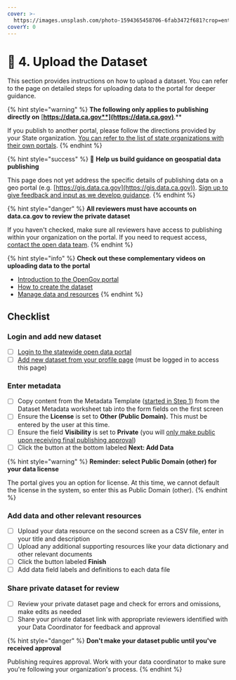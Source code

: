 ```yaml
---
cover: >-
  https://images.unsplash.com/photo-1594365458706-6fab3472f681?crop=entropy&cs=srgb&fm=jpg&ixid=MnwxOTcwMjR8MHwxfHNlYXJjaHw2fHxjYWxpZm9ybmlhfGVufDB8fHx8MTY0MDAzMTE0NA&ixlib=rb-1.2.1&q=85
coverY: 0
---
```


# 🔼 4. Upload the Dataset

This section provides instructions on how to upload a dataset. You can refer to the page on detailed steps for uploading data to the portal for deeper guidance.

{% hint style="warning" %}
**The following only applies to publishing directly on** [**https://data.ca.gov**](https://data.ca.gov)**.**

If you publish to another portal, please follow the directions provided by your State organization. [You can refer to the list of state organizations with their own portals](reference/jason-add-reference-to-orgs-that-have-different-publishing.md).
{% endhint %}

{% hint style="success" %}
:mega: **Help us build guidance on geospatial data publishing**

This page does not yet address the specific details of publishing data on a geo portal (e.g. [https://gis.data.ca.gov](https://gis.data.ca.gov)). [Sign up to give feedback and input as we develop guidance](https://airtable.com/shrvIiRHxyAAEsq41).
{% endhint %}

{% hint style="danger" %}
**All reviewers must have accounts on data.ca.gov to review the private dataset**

If you haven't checked, make sure all reviewers have access to publishing within your organization on the portal. If you need to request access, [contact the open data team](mailto:opendata@state.ca.gov?subject=\[publisher\_handbook]%20Requesting%20publisher%20permissions%20on%20data.ca.gov).
{% endhint %}

{% hint style="info" %}
**Check out these complementary videos on uploading data to the portal**

* [Introduction to the OpenGov porta](https://opengov.wistia.com/medias/ujfmnqys0i)[l](https://opengov.wistia.com/medias/ehimhonctb)
* [How to create the dataset](https://opengov.wistia.com/medias/ehimhonctb)
* [Manage data and resources](https://opengov.wistia.com/medias/fyeees62st)
{% endhint %}

## Checklist

### Login and add new dataset

* [ ] [Login to the statewide open data portal](https://data.ca.gov/user/login)
* [ ] [Add new dataset from your profile page](https://data.ca.gov/dataset/new) (must be logged in to access this page)

### Enter metadata

* [ ] Copy content from the Metadata Template ([started in Step 1](review-the-pre-publishing-checklist.md#start-documenting-your-data)) from the Dataset Metadata worksheet tab into the form fields on the first screen
* [ ] Ensure the **License** is set to **Other (Public Domain).** This must be entered by the user at this time.
* [ ] Ensure the field **Visibility** is set to **Private** (you will [only make public upon receiving final publishing approval](get-publishing-approval.md))
* [ ] Click the button at the bottom labeled **Next: Add Data**

{% hint style="warning" %}
**Reminder: select Public Domain (other) for your data license**

The portal gives you an option for license. At this time, we cannot default the license in the system, so enter this as Public Domain (other).
{% endhint %}

### Add data and other relevant resources

* [ ] Upload your data resource on the second screen as a CSV file, enter in your title and description
* [ ] Upload any additional supporting resources like your data dictionary and other relevant documents
* [ ] Click the button labeled **Finish**
* [ ] Add data field labels and definitions to each data file

### Share private dataset for review

* [ ] Review your private dataset page and check for errors and omissions, make edits as needed
* [ ] Share your private dataset link with appropriate reviewers identified with your Data Coordinator for feedback and approval

{% hint style="danger" %}
**Don't make your dataset public until you've received approval**

Publishing requires approval. Work with your data coordinator to make sure you're following your organization's process.
{% endhint %}
